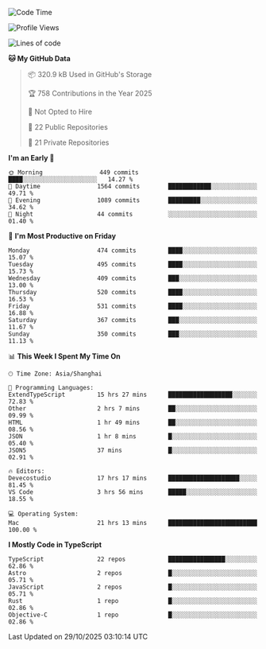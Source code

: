 <!--START_SECTION:waka-->
![Code Time](http://img.shields.io/badge/Code%20Time-4%2C233%20hrs%2036%20mins-blue)

![Profile Views](http://img.shields.io/badge/Profile%20Views-0-blue)

![Lines of code](https://img.shields.io/badge/From%20Hello%20World%20I%27ve%20Written-3.5%20million%20lines%20of%20code-blue)

**🐱 My GitHub Data** 

> 📦 320.9 kB Used in GitHub's Storage 
 > 
> 🏆 758 Contributions in the Year 2025
 > 
> 🚫 Not Opted to Hire
 > 
> 📜 22 Public Repositories 
 > 
> 🔑 21 Private Repositories 
 > 
**I'm an Early 🐤** 

```text
🌞 Morning                449 commits         ████░░░░░░░░░░░░░░░░░░░░░   14.27 % 
🌆 Daytime                1564 commits        ████████████░░░░░░░░░░░░░   49.71 % 
🌃 Evening                1089 commits        █████████░░░░░░░░░░░░░░░░   34.62 % 
🌙 Night                  44 commits          ░░░░░░░░░░░░░░░░░░░░░░░░░   01.40 % 
```
📅 **I'm Most Productive on Friday** 

```text
Monday                   474 commits         ████░░░░░░░░░░░░░░░░░░░░░   15.07 % 
Tuesday                  495 commits         ████░░░░░░░░░░░░░░░░░░░░░   15.73 % 
Wednesday                409 commits         ███░░░░░░░░░░░░░░░░░░░░░░   13.00 % 
Thursday                 520 commits         ████░░░░░░░░░░░░░░░░░░░░░   16.53 % 
Friday                   531 commits         ████░░░░░░░░░░░░░░░░░░░░░   16.88 % 
Saturday                 367 commits         ███░░░░░░░░░░░░░░░░░░░░░░   11.67 % 
Sunday                   350 commits         ███░░░░░░░░░░░░░░░░░░░░░░   11.13 % 
```


📊 **This Week I Spent My Time On** 

```text
🕑︎ Time Zone: Asia/Shanghai

💬 Programming Languages: 
ExtendTypeScript         15 hrs 27 mins      ██████████████████░░░░░░░   72.83 % 
Other                    2 hrs 7 mins        ██░░░░░░░░░░░░░░░░░░░░░░░   09.99 % 
HTML                     1 hr 49 mins        ██░░░░░░░░░░░░░░░░░░░░░░░   08.56 % 
JSON                     1 hr 8 mins         █░░░░░░░░░░░░░░░░░░░░░░░░   05.40 % 
JSON5                    37 mins             █░░░░░░░░░░░░░░░░░░░░░░░░   02.91 % 

🔥 Editors: 
Devecostudio             17 hrs 17 mins      ████████████████████░░░░░   81.45 % 
VS Code                  3 hrs 56 mins       █████░░░░░░░░░░░░░░░░░░░░   18.55 % 

💻 Operating System: 
Mac                      21 hrs 13 mins      █████████████████████████   100.00 % 
```

**I Mostly Code in TypeScript** 

```text
TypeScript               22 repos            ████████████████░░░░░░░░░   62.86 % 
Astro                    2 repos             █░░░░░░░░░░░░░░░░░░░░░░░░   05.71 % 
JavaScript               2 repos             █░░░░░░░░░░░░░░░░░░░░░░░░   05.71 % 
Rust                     1 repo              █░░░░░░░░░░░░░░░░░░░░░░░░   02.86 % 
Objective-C              1 repo              █░░░░░░░░░░░░░░░░░░░░░░░░   02.86 % 
```




 Last Updated on 29/10/2025 03:10:14 UTC
<!--END_SECTION:waka-->